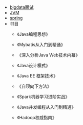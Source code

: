 
* [bigdata面试](https://github.com/sotowang/bigdata/blob/master/%E9%9D%A2%E8%AF%95/bigdata%E9%9D%A2%E8%AF%95.md)
* [JVM](https://github.com/sotowang/bigdata/tree/master/JVM)
* [spring](https://github.com/sotowang/bigdata/blob/master/spring/spring.md)
* 书目
  * 《Java编程思想》

  * 《Mybatis从入门到精通》

  * 《深入分析Java Web技术内幕》

  * 《Java设计模式》

  * 《Java EE 框架技术》

  * 《自顶向下方法》

  * 《Spark机器学习进阶实战》

  * 《Java并发编程从入门到精通》

  * 《Hadoop权威指南》

    
